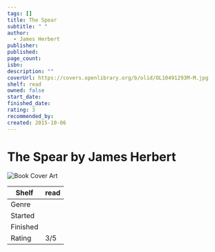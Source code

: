 ```yaml
---
tags: []
title: The Spear
subtitle: " "
author:
  - James Herbert
publisher: 
published: 
page_count: 
isbn: 
description: ""
coverUrl: https://covers.openlibrary.org/b/olid/OL10491293M-M.jpg
shelf: read
owned: false
start_date: 
finished_date: 
rating: 3
recommended_by: 
created: 2015-10-06
---
```


# The Spear by James Herbert

![Book Cover Art](https://covers.openlibrary.org/b/olid/OL10491293M-M.jpg)

| Shelf | read |
| --- | --- |
| Genre |  |
| Started |  |
| Finished |  |
| Rating | 3/5 |

